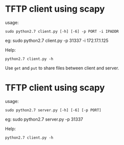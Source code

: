 # TFTP client using scapy

usage:
```
sudo python2.7 client.py [-h] [-6] -p PORT -i IPADDR
```
eg: sudo python2.7 client.py -p 31337 -i 172.17.1.125

Help:
```
python2.7 client.py -h
```

Use ```get``` and ```put``` to share  files between client and server.


# TFTP client using scapy

usage:
```
sudo python2.7 server.py [-h] [-6] [-p PORT]
```
eg: sudo python2.7 server.py -p 31337

Help:
```
python2.7 client.py -h
```


